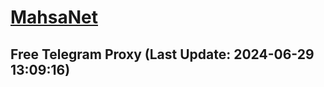 
# [MahsaNet](https://t.me/mahsa_net)
## Free Telegram Proxy (Last Update: 2024-06-29 13:09:16)

    